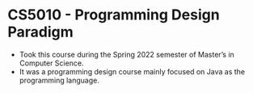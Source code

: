 # CS5010 - Programming Design Paradigm 
* Took this course during the Spring 2022 semester of Master’s in Computer Science. 
* It was a programming design course mainly focused on Java as the programming language.
